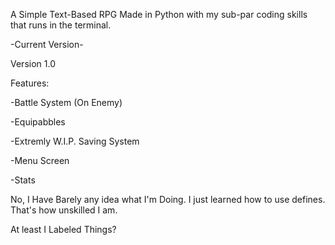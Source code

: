 A Simple Text-Based RPG Made in Python with my sub-par coding skills that runs in the terminal.

-Current Version-

Version 1.0

Features:

-Battle System (On Enemy)

-Equipabbles

-Extremly W.I.P. Saving System

-Menu Screen

-Stats

No, I Have Barely any idea what I'm Doing. I just learned how to use defines. That's how unskilled I am.

At least I Labeled Things?
